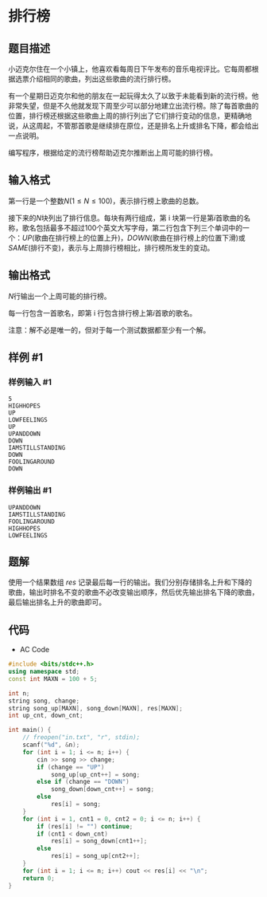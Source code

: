 # 排行榜

## 题目描述

小迈克尔住在一个小镇上，他喜欢看每周日下午发布的音乐电视评比。它每周都根据选票介绍相同的歌曲，列出这些歌曲的流行排行榜。

有一个星期日迈克尔和他的朋友在一起玩得太久了以致于未能看到新的流行榜。他非常失望，但是不久他就发现下周至少可以部分地建立出流行榜。除了每首歌曲的位置，排行榜还根据这些歌曲上周的排行列出了它们排行变动的信息，更精确地说，从这周起，不管那首歌是继续排在原位，还是排名上升或排名下降，都会给出一点说明。

编写程序，根据给定的流行榜帮助迈克尔推断出上周可能的排行榜。

## 输入格式

第一行是一个整数$N(1≤N≤100)$，表示排行榜上歌曲的总数。

接下来的$N$块列出了排行信息。每块有两行组成，第 i 块第一行是第$i$首歌曲的名称，歌名包括最多不超过$100$个英文大写字母，第二行包含下列三个单词中的一个：$UP$(歌曲在排行榜上的位置上升)，$DOWN$(歌曲在排行榜上的位置下滑)或$SAME$(排行不变)，表示与上周排行榜相比，排行榜所发生的变动。

## 输出格式

$N$行输出一个上周可能的排行榜。

每一行包含一首歌名，即第 i 行包含排行榜上第$i$首歌的歌名。

注意：解不必是唯一的，但对于每一个测试数据都至少有一个解。

## 样例 #1

### 样例输入 #1

```
5
HIGHHOPES
UP
LOWFEELINGS
UP
UPANDDOWN
DOWN
IAMSTILLSTANDING
DOWN
FOOLINGAROUND
DOWN
```

### 样例输出 #1

```
UPANDDOWN
IAMSTILLSTANDING
FOOLINGAROUND
HIGHHOPES
LOWFEELINGS
```

## 题解

使用一个结果数组 $res$ 记录最后每一行的输出。我们分别存储排名上升和下降的歌曲，输出时排名不变的歌曲不必改变输出顺序，然后优先输出排名下降的歌曲，最后输出排名上升的歌曲即可。

## 代码

- AC Code

```c++
#include <bits/stdc++.h>
using namespace std;
const int MAXN = 100 + 5;

int n;
string song, change;
string song_up[MAXN], song_down[MAXN], res[MAXN];
int up_cnt, down_cnt;

int main() {
    // freopen("in.txt", "r", stdin);
    scanf("%d", &n);
    for (int i = 1; i <= n; i++) {
        cin >> song >> change;
        if (change == "UP")
            song_up[up_cnt++] = song;
        else if (change == "DOWN")
            song_down[down_cnt++] = song;
        else
            res[i] = song;
    }
    for (int i = 1, cnt1 = 0, cnt2 = 0; i <= n; i++) {
        if (res[i] != "") continue;
        if (cnt1 < down_cnt)
            res[i] = song_down[cnt1++];
        else
            res[i] = song_up[cnt2++];
    }
    for (int i = 1; i <= n; i++) cout << res[i] << "\n";
    return 0;
}
```
